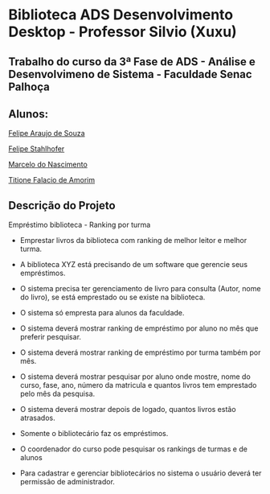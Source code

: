 # Biblioteca ADS Desenvolvimento Desktop - Professor Silvio (Xuxu)

## Trabalho do curso da 3ª Fase de ADS - Análise e Desenvolvimeno de Sistema - Faculdade Senac Palhoça

## Alunos:

[Felipe Araujo de Souza](https://github.com/arandel25/)

[Felipe Stahlhofer](https://github.com/felipeStahl/)

[Marcelo do Nascimento](https://github.com/pac57282)

[Titione Falacio de Amorim](https://github.com/titioneamorim/)

## Descrição do Projeto

Empréstimo biblioteca - Ranking por turma

* Emprestar livros da biblioteca com ranking de melhor leitor e melhor turma.

* A biblioteca XYZ está precisando de um software que gerencie seus empréstimos.

* O sistema precisa ter gerenciamento de livro para consulta (Autor, nome do livro), se está emprestado ou se existe na biblioteca.

* O sistema só empresta para alunos da faculdade. 

* O sistema deverá mostrar ranking de empréstimo por aluno no mês que preferir pesquisar.

* O sistema deverá mostrar ranking de empréstimo por turma também por mês. 

* O sistema deverá mostrar pesquisar por aluno onde mostre, nome do curso, fase, ano, número da matricula e quantos livros tem emprestado pelo mês da pesquisa. 

* O sistema deverá mostrar depois de logado, quantos livros estão atrasados.

* Somente o bibliotecário faz os empréstimos. 

* O coordenador do curso pode pesquisar os rankings de turmas e de alunos

* Para cadastrar e gerenciar bibliotecários no sistema o usuário deverá ter permissão de administrador.

